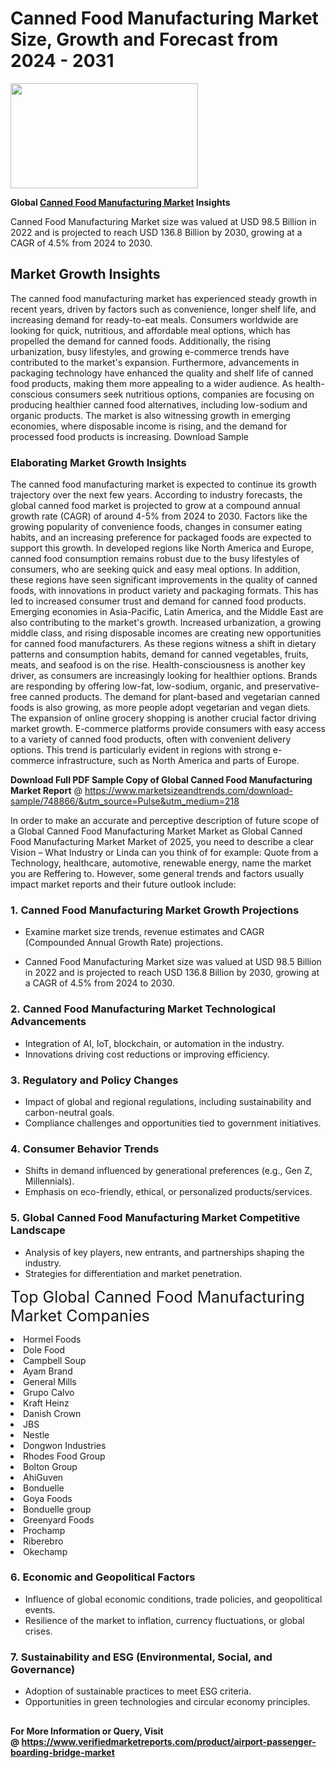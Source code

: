 <H1>Canned Food Manufacturing Market Size, Growth and Forecast from 2024 - 2031</H1><img class="aligncenter size-medium wp-image-584254" src="https://thirdeyenews.in/wp-content/uploads/2024/09/Global-Market-Research-300x168.jpeg" alt="" width="300" height="168" /><p><strong>Global&nbsp;<a href="https://www.marketsizeandtrends.com/download-sample/748866/&amp;utm_source=Pulse&amp;utm_medium=218">Canned Food Manufacturing Market</a> Insights</strong></p><p>Canned Food Manufacturing Market size was valued at USD 98.5 Billion in 2022 and is projected to reach USD 136.8 Billion by 2030, growing at a CAGR of 4.5% from 2024 to 2030.</p><p><h2>Market Growth Insights</h2> The canned food manufacturing market has experienced steady growth in recent years, driven by factors such as convenience, longer shelf life, and increasing demand for ready-to-eat meals. Consumers worldwide are looking for quick, nutritious, and affordable meal options, which has propelled the demand for canned foods. Additionally, the rising urbanization, busy lifestyles, and growing e-commerce trends have contributed to the market's expansion. Furthermore, advancements in packaging technology have enhanced the quality and shelf life of canned food products, making them more appealing to a wider audience. As health-conscious consumers seek nutritious options, companies are focusing on producing healthier canned food alternatives, including low-sodium and organic products. The market is also witnessing growth in emerging economies, where disposable income is rising, and the demand for processed food products is increasing. Download Sample <h3>Elaborating Market Growth Insights</h3> The canned food manufacturing market is expected to continue its growth trajectory over the next few years. According to industry forecasts, the global canned food market is projected to grow at a compound annual growth rate (CAGR) of around 4-5% from 2024 to 2030. Factors like the growing popularity of convenience foods, changes in consumer eating habits, and an increasing preference for packaged foods are expected to support this growth. In developed regions like North America and Europe, canned food consumption remains robust due to the busy lifestyles of consumers, who are seeking quick and easy meal options. In addition, these regions have seen significant improvements in the quality of canned foods, with innovations in product variety and packaging formats. This has led to increased consumer trust and demand for canned food products. Emerging economies in Asia-Pacific, Latin America, and the Middle East are also contributing to the market's growth. Increased urbanization, a growing middle class, and rising disposable incomes are creating new opportunities for canned food manufacturers. As these regions witness a shift in dietary patterns and consumption habits, demand for canned vegetables, fruits, meats, and seafood is on the rise. Health-consciousness is another key driver, as consumers are increasingly looking for healthier options. Brands are responding by offering low-fat, low-sodium, organic, and preservative-free canned products. The demand for plant-based and vegetarian canned foods is also growing, as more people adopt vegetarian and vegan diets. The expansion of online grocery shopping is another crucial factor driving market growth. E-commerce platforms provide consumers with easy access to a variety of canned food products, often with convenient delivery options. This trend is particularly evident in regions with strong e-commerce infrastructure, such as North America and parts of Europe. </p><p><span class=""><strong>Download Full PDF Sample Copy of Global Canned Food Manufacturing Market Report</strong> @ <a href="https://www.marketsizeandtrends.com/download-sample/748866/&amp;utm_source=Pulse&amp;utm_medium=218" target="_blank">https://www.marketsizeandtrends.com/download-sample/748866/&amp;utm_source=Pulse&amp;utm_medium=218</a></span></p><p>In order to make an accurate and perceptive description of future scope of a Global&nbsp;Canned Food Manufacturing Market Market as Global&nbsp;Canned Food Manufacturing Market Market of 2025, you need to describe a clear Vision &ndash; What Industry or Linda can you think of for example: Quote from a Technology, healthcare, automotive, renewable energy, name the market you are Reffering to. However, some general trends and factors usually impact market reports and their future outlook include:</p><h3>1.&nbsp;<strong>Canned Food Manufacturing Market Growth Projections</strong></h3><ul><li>Examine market size trends, revenue estimates and CAGR (Compounded Annual Growth Rate) projections.</li><li><p>Canned Food Manufacturing Market size was valued at USD 98.5 Billion in 2022 and is projected to reach USD 136.8 Billion by 2030, growing at a CAGR of 4.5% from 2024 to 2030.</p></li></ul><h3>2.&nbsp;<strong>Canned Food Manufacturing Market Technological Advancements</strong></h3><ul><li>Integration of AI, IoT, blockchain, or automation in the industry.</li><li>Innovations driving cost reductions or improving efficiency.</li></ul><h3>3.&nbsp;<strong>Regulatory and Policy Changes</strong></h3><ul><li>Impact of global and regional regulations, including sustainability and carbon-neutral goals.</li><li>Compliance challenges and opportunities tied to government initiatives.</li></ul><h3>4.&nbsp;<strong>Consumer Behavior Trends</strong></h3><ul><li>Shifts in demand influenced by generational preferences (e.g., Gen Z, Millennials).</li><li>Emphasis on eco-friendly, ethical, or personalized products/services.</li></ul><h3>5.&nbsp;<strong>Global Canned Food Manufacturing Market Competitive Landscape</strong></h3><ul><li>Analysis of key players, new entrants, and partnerships shaping the industry.</li><li>Strategies for differentiation and market penetration.</li></ul><p data-pm-slice="1 1 []"><span style="color: inherit; font-family: inherit; font-size: 25px;">Top Global Canned Food Manufacturing Market Companies</span></p><div class="" data-test-id=""><p><li>Hormel Foods</li><li> Dole Food</li><li> Campbell Soup</li><li> Ayam Brand</li><li> General Mills</li><li> Grupo Calvo</li><li> Kraft Heinz</li><li> Danish Crown</li><li> JBS</li><li> Nestle</li><li> Dongwon Industries</li><li> Rhodes Food Group</li><li> Bolton Group</li><li> AhiGuven</li><li> Bonduelle</li><li> Goya Foods</li><li> Bonduelle group</li><li> Greenyard Foods</li><li> Prochamp</li><li> Riberebro</li><li> Okechamp</li></p></div><h3>6.&nbsp;<strong>Economic and Geopolitical Factors</strong></h3><ul><li>Influence of global economic conditions, trade policies, and geopolitical events.</li><li>Resilience of the market to inflation, currency fluctuations, or global crises.</li></ul><h3>7.&nbsp;<strong>Sustainability and ESG (Environmental, Social, and Governance)</strong></h3><ul><li>Adoption of sustainable practices to meet ESG criteria.</li><li>Opportunities in green technologies and circular economy principles.</li></ul><h2><strong style="font-size: 14px;">For More Information or Query, Visit @&nbsp;</strong><a style="background-color: #ffffff; font-size: 14px;" href="https://www.marketsizeandtrends.com/report/canned-food-manufacturing-market/" target="_blank">https://www.verifiedmarketreports.com/product/airport-passenger-boarding-bridge-market</a></h2>

